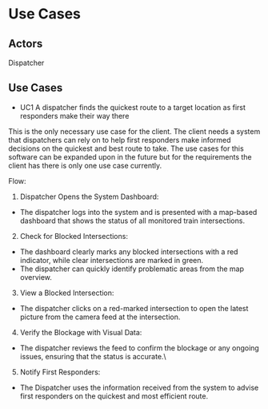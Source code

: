 # Use Cases

## Actors
Dispatcher

## Use Cases
+ UC1 A dispatcher finds the quickest route to a target location as first responders make their way there

This is the only necessary use case for the client. The client needs a system that dispatchers
can rely on to help first responders make informed decisions on the quickest and best route to take.
The use cases for this software can be expanded upon in the future but for the requirements the client has
there is only one use case currently.

Flow:
1) Dispatcher Opens the System Dashboard:
- The dispatcher logs into the system and is presented with a map-based
dashboard that shows the status of all monitored train intersections.
2) Check for Blocked Intersections:
- The dashboard clearly marks any blocked intersections
with a red indicator, while clear intersections are marked in green.
- The dispatcher can quickly identify problematic areas from the map overview.
3) View a Blocked Intersection:
- The dispatcher clicks on a red-marked intersection to open the latest picture from the camera feed at the intersection.
4) Verify the Blockage with Visual Data:
- The dispatcher reviews the feed to confirm the blockage or any ongoing issues, ensuring that the status is accurate.\
5) Notify First Responders:
- The Dispatcher uses the information received from the system to advise first responders on the quickest and most efficient route.
